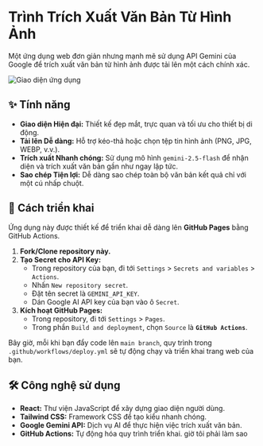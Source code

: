 # Trình Trích Xuất Văn Bản Từ Hình Ảnh

Một ứng dụng web đơn giản nhưng mạnh mẽ sử dụng API Gemini của Google để trích xuất văn bản từ hình ảnh được tải lên một cách chính xác.

![Giao diện ứng dụng](https://i.imgur.com/example.png) <!-- Bạn có thể thay thế link này bằng ảnh chụp màn hình ứng dụng của bạn -->

## ✨ Tính năng

-   **Giao diện Hiện đại:** Thiết kế đẹp mắt, trực quan và tối ưu cho thiết bị di động.
-   **Tải lên Dễ dàng:** Hỗ trợ kéo-thả hoặc chọn tệp tin hình ảnh (PNG, JPG, WEBP, v.v.).
-   **Trích xuất Nhanh chóng:** Sử dụng mô hình `gemini-2.5-flash` để nhận diện và trích xuất văn bản gần như ngay lập tức.
-   **Sao chép Tiện lợi:** Dễ dàng sao chép toàn bộ văn bản kết quả chỉ với một cú nhấp chuột.

## 🚀 Cách triển khai

Ứng dụng này được thiết kế để triển khai dễ dàng lên **GitHub Pages** bằng GitHub Actions.

1.  **Fork/Clone repository này.**
2.  **Tạo Secret cho API Key:**
    -   Trong repository của bạn, đi tới `Settings` > `Secrets and variables` > `Actions`.
    -   Nhấn `New repository secret`.
    -   Đặt tên secret là `GEMINI_API_KEY`.
    -   Dán Google AI API key của bạn vào ô `Secret`.
3.  **Kích hoạt GitHub Pages:**
    -   Trong repository, đi tới `Settings` > `Pages`.
    -   Trong phần `Build and deployment`, chọn `Source` là **`GitHub Actions`**.

Bây giờ, mỗi khi bạn đẩy code lên `main branch`, quy trình trong `.github/workflows/deploy.yml` sẽ tự động chạy và triển khai trang web của bạn.

## 🛠️ Công nghệ sử dụng

-   **React:** Thư viện JavaScript để xây dựng giao diện người dùng.
-   **Tailwind CSS:** Framework CSS để tạo kiểu nhanh chóng.
-   **Google Gemini API:** Dịch vụ AI để thực hiện việc trích xuất văn bản.
-   **GitHub Actions:** Tự động hóa quy trình triển khai.
giờ tôi phải làm sao